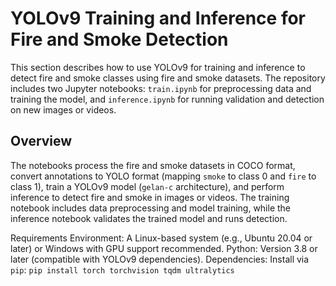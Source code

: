 # YOLOv9 Training and Inference for Fire and Smoke Detection
This section describes how to use YOLOv9 for training and inference to detect fire and smoke classes using fire and smoke datasets. The repository includes two Jupyter notebooks: `train.ipynb` for preprocessing data and training the model, and `inference.ipynb` for running validation and detection on new images or videos.

## Overview
The notebooks process the fire and smoke datasets in COCO format, convert annotations to YOLO format (mapping `smoke` to class 0 and `fire` to class 1), train a YOLOv9 model (`gelan-c` architecture), and perform inference to detect fire and smoke in images or videos. The training notebook includes data preprocessing and model training, while the inference notebook validates the trained model and runs detection.

Requirements
Environment: A Linux-based system (e.g., Ubuntu 20.04 or later) or Windows with GPU support recommended.
Python: Version 3.8 or later (compatible with YOLOv9 dependencies).
Dependencies: Install via `pip`:
```pip install torch torchvision tqdm ultralytics```
